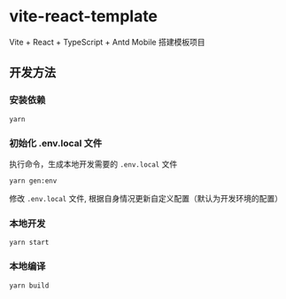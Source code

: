 # vite-react-template

Vite + React + TypeScript + Antd Mobile 搭建模板项目

## 开发方法

### 安装依赖

```shell
yarn
```

### 初始化 .env.local 文件

执行命令，生成本地开发需要的 `.env.local` 文件

```shell
yarn gen:env
```

修改 `.env.local` 文件, 根据自身情况更新自定义配置（默认为开发环境的配置）

### 本地开发

```shell
yarn start
```

### 本地编译

```shell
yarn build
```
